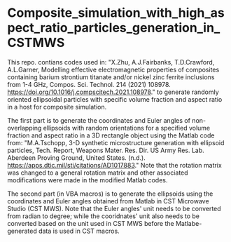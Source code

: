 # Composite_simulation_with_high_aspect_ratio_particles_generation_in_CSTMWS

This repo. contians codes used in:
    "X.Zhu, A.J.Fairbanks, T.D.Crawford, A.L.Garner, Modelling effective electromagnetic properties of composites containing barium strontium titanate and/or nickel zinc ferrite inclusions from 1-4 GHz, Compos. Sci. Technol. 214 (2021) 108978. https://doi.org/10.1016/j.compscitech.2021.108978."
    to generate randomly oriented ellipsoidal particles with specific volume fraction and aspect ratio in a host for composite simulation.

The first part is to generate the coordinates and Euler angles of non-overlapping ellipsoids with random orientations for a specified volume fraction and aspect ratio in a 3D rectangle object using the Matlab code from:
    "M.A.Tschopp, 3-D synthetic microstructure generation with ellipsoid particles, Tech. Report, Weapons Mater. Res. Dir. US Army Res. Lab. Aberdeen Proving Ground, United States. (n.d.). https://apps.dtic.mil/sti/citations/AD1017883."
Note that the rotation matrix was changed to a general rotation matrix and other associated modifications were made in the modified Matlab codes.

The second part (in VBA macros) is to generate the ellipsoids using the coordinates and Euler angles obtained from Matlab in CST Microwave Studio (CST MWS). Note that the Euler angles' unit needs to be converted from radian to degree; while the cooridnates' unit also needs to be converted based on the unit used in CST MWS before the Matlabe-generated data is used in CST macros.
